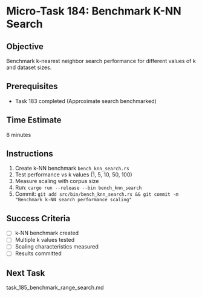 # Micro-Task 184: Benchmark K-NN Search

## Objective
Benchmark k-nearest neighbor search performance for different values of k and dataset sizes.

## Prerequisites
- Task 183 completed (Approximate search benchmarked)

## Time Estimate
8 minutes

## Instructions
1. Create k-NN benchmark `bench_knn_search.rs`
2. Test performance vs k values (1, 5, 10, 50, 100)
3. Measure scaling with corpus size
4. Run: `cargo run --release --bin bench_knn_search`
5. Commit: `git add src/bin/bench_knn_search.rs && git commit -m "Benchmark k-NN search performance scaling"`

## Success Criteria
- [ ] k-NN benchmark created
- [ ] Multiple k values tested
- [ ] Scaling characteristics measured
- [ ] Results committed

## Next Task
task_185_benchmark_range_search.md
